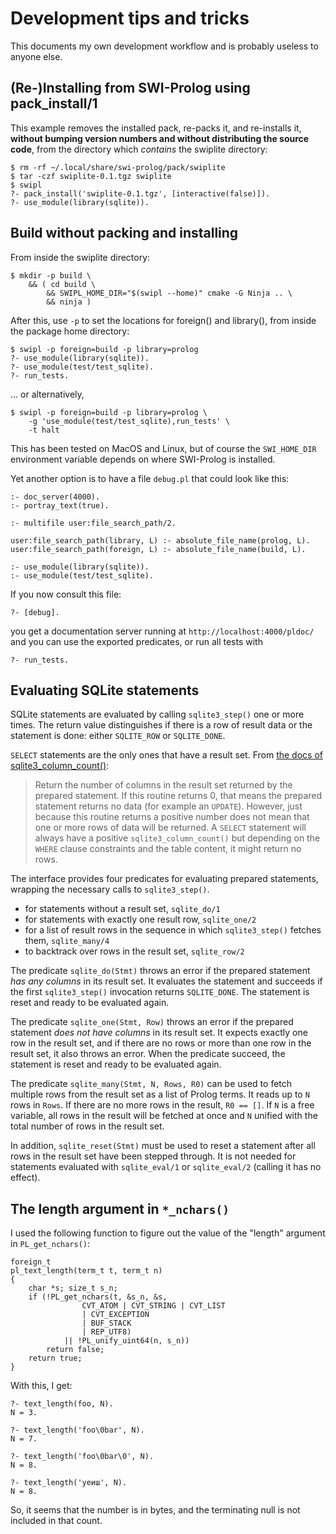 # Development tips and tricks
This documents my own development workflow and is probably
useless to anyone else.

## (Re-)Installing from SWI-Prolog using pack_install/1

This example removes the installed pack, re-packs it, and re-installs
it, **without bumping version numbers and without
distributing the source code**, from the directory which _contains_
the swiplite directory:
```
$ rm -rf ~/.local/share/swi-prolog/pack/swiplite
$ tar -czf swiplite-0.1.tgz swiplite
$ swipl
?- pack_install('swiplite-0.1.tgz', [interactive(false)]).
?- use_module(library(sqlite)).
```

## Build without packing and installing
From inside the swiplite directory:
```
$ mkdir -p build \
    && ( cd build \
        && SWIPL_HOME_DIR="$(swipl --home)" cmake -G Ninja .. \
        && ninja )
```

After this, use `-p` to set the locations for foreign() and
library(), from inside the package home directory:
```
$ swipl -p foreign=build -p library=prolog
?- use_module(library(sqlite)).
?- use_module(test/test_sqlite).
?- run_tests.
```

... or alternatively,
```
$ swipl -p foreign=build -p library=prolog \
    -g 'use_module(test/test_sqlite),run_tests' \
    -t halt
```

This has been tested on MacOS and Linux, but of course the
`SWI_HOME_DIR` environment variable depends on where SWI-Prolog
is installed.

Yet another option is to have a file `debug.pl` that could look
like this:

```
:- doc_server(4000).
:- portray_text(true).

:- multifile user:file_search_path/2.

user:file_search_path(library, L) :- absolute_file_name(prolog, L).
user:file_search_path(foreign, L) :- absolute_file_name(build, L).

:- use_module(library(sqlite)).
:- use_module(test/test_sqlite).
```

If you now consult this file:
```
?- [debug].
```

you get a documentation server running at `http://localhost:4000/pldoc/`
and you can use the exported predicates, or run all tests with
```
?- run_tests.
```

## Evaluating SQLite statements
SQLite statements are evaluated by calling `sqlite3_step()` one
or more times. The return value distinguishes if there is a row
of result data or the statement is done: either `SQLITE_ROW` or
`SQLITE_DONE`.

`SELECT` statements are the only ones that have a result set.
From [the docs of sqlite3_column_count()](https://www.sqlite.org/c3ref/column_count.html):

> Return the number of columns in the result set returned by the prepared statement. If this routine returns 0, that means the prepared statement returns no data (for example an `UPDATE`). However, just because this routine returns a positive number does not mean that one or more rows of data will be returned. A `SELECT` statement will always have a positive `sqlite3_column_count()` but depending on the `WHERE` clause constraints and the table content, it might return no rows.

The interface provides four predicates for evaluating prepared
statements, wrapping the necessary calls to `sqlite3_step()`.
 * for statements without a result set, `sqlite_do/1`
 * for statements with exactly one result row, `sqlite_one/2`
 * for a list of result rows in the sequence in which `sqlite3_step()`
   fetches them, `sqlite_many/4`
 * to backtrack over rows in the result set, `sqlite_row/2`

The predicate `sqlite_do(Stmt)` throws an error if the prepared
statement *has any columns* in its result set. It evaluates the
statement and succeeds if the first `sqlite3_step()` invocation
returns `SQLITE_DONE`. The statement is reset and ready to be
evaluated again.

The predicate `sqlite_one(Stmt, Row)` throws an error if the
prepared statement *does not have columns* in its result set. It
expects exactly one row in the result set, and if there are no
rows or more than one row in the result set, it also throws an
error. When the predicate succeed, the statement is reset and
ready to be evaluated again.

The predicate `sqlite_many(Stmt, N, Rows, R0)` can be used to
fetch multiple rows from the result set as a list of Prolog
terms. It reads up to `N` rows in `Rows`. If there are no more
rows in the result, `R0 == []`. If `N` is a free variable, all
rows in the result will be fetched at once and `N` unified with
the total number of rows in the result set.

In addition, `sqlite_reset(Stmt)` must be used to reset a
statement after all rows in the result set have been stepped
through. It is not needed for statements evaluated with
`sqlite_eval/1` or `sqlite_eval/2` (calling it has no effect).

## The length argument in `*_nchars()`
I used the following function to figure out the
value of the "length" argument in `PL_get_nchars()`:
```
foreign_t
pl_text_length(term_t t, term_t n)
{
    char *s; size_t s_n;
    if (!PL_get_nchars(t, &s_n, &s,
                CVT_ATOM | CVT_STRING | CVT_LIST
                | CVT_EXCEPTION
                | BUF_STACK
                | REP_UTF8)
            || !PL_unify_uint64(n, s_n))
        return false;
    return true;
}
```

With this, I get:
```
?- text_length(foo, N).
N = 3.

?- text_length('foo\0bar', N).
N = 7.

?- text_length('foo\0bar\0', N).
N = 8.

?- text_length('уеиш', N).
N = 8.
```

So, it seems that the number is in bytes, and the terminating
null is not included in that count.
